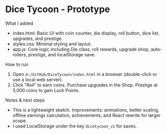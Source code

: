 # Dice Tycoon - Prototype

What I added

- index.html: Basic UI with coin counter, die display, roll button, dice list, upgrades, and prestige.
- styles.css: Minimal styling and layout.
- app.js: Core logic including Die class, roll rewards, upgrade shop, auto-rollers, prestige, and localStorage save.

How to run

1. Open `d:/GitHub/DiceTycoon/index.html` in a browser (double-click or use a local web server).
2. Click "Roll" to earn coins. Purchase upgrades in the Shop. Prestige at 5,000 coins to gain Luck Points.

Notes & next steps

- This is a lightweight sketch. Improvements: animations, better scaling, offline earnings calculation, achievements, and React rewrite for larger scope.
- I used LocalStorage under the key `dicetycoon_v1` for saves.
